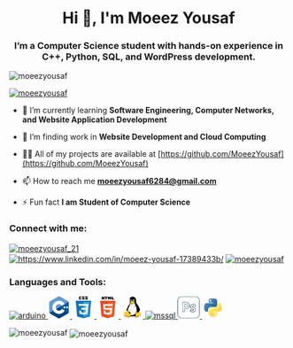 <h1 align="center">Hi 👋, I'm Moeez Yousaf</h1>
<h3 align="center">I’m a Computer Science student with hands-on experience in C++, Python, SQL, and WordPress development.</h3>

<p align="left"> <img src="https://komarev.com/ghpvc/?username=moeezyousaf&label=Profile%20views&color=0e75b6&style=flat" alt="moeezyousaf" /> </p>

<p align="left"> <a href="https://github.com/ryo-ma/github-profile-trophy"><img src="https://github-profile-trophy.vercel.app/?username=moeezyousaf" alt="moeezyousaf" /></a> </p>

- 🌱 I’m currently learning **Software Engineering, Computer Networks, and Website Application Development**

- 🤝 I’m finding work in **Website Development and Cloud Computing**

- 👨‍💻 All of my projects are available at [https://github.com/MoeezYousaf](https://github.com/MoeezYousaf)

- 📫 How to reach me **moeezyousaf6284@gmail.com**

- ⚡ Fun fact **I am Student of Computer Science**

<h3 align="left">Connect with me:</h3>
<p align="left">
<a href="https://twitter.com/moeezyousaf_21" target="blank"><img align="center" src="https://raw.githubusercontent.com/rahuldkjain/github-profile-readme-generator/master/src/images/icons/Social/twitter.svg" alt="moeezyousaf_21" height="30" width="40" /></a>
<a href="https://linkedin.com/in/https://www.linkedin.com/in/moeez-yousaf-17389433b/" target="blank"><img align="center" src="https://raw.githubusercontent.com/rahuldkjain/github-profile-readme-generator/master/src/images/icons/Social/linked-in-alt.svg" alt="https://www.linkedin.com/in/moeez-yousaf-17389433b/" height="30" width="40" /></a>
<a href="https://discord.gg/moeezyousaf" target="blank"><img align="center" src="https://raw.githubusercontent.com/rahuldkjain/github-profile-readme-generator/master/src/images/icons/Social/discord.svg" alt="moeezyousaf" height="30" width="40" /></a>
</p>

<h3 align="left">Languages and Tools:</h3>
<p align="left"> <a href="https://www.arduino.cc/" target="_blank" rel="noreferrer"> <img src="https://cdn.worldvectorlogo.com/logos/arduino-1.svg" alt="arduino" width="40" height="40"/> </a> <a href="https://www.w3schools.com/cpp/" target="_blank" rel="noreferrer"> <img src="https://raw.githubusercontent.com/devicons/devicon/master/icons/cplusplus/cplusplus-original.svg" alt="cplusplus" width="40" height="40"/> </a> <a href="https://www.w3schools.com/css/" target="_blank" rel="noreferrer"> <img src="https://raw.githubusercontent.com/devicons/devicon/master/icons/css3/css3-original-wordmark.svg" alt="css3" width="40" height="40"/> </a> <a href="https://www.w3.org/html/" target="_blank" rel="noreferrer"> <img src="https://raw.githubusercontent.com/devicons/devicon/master/icons/html5/html5-original-wordmark.svg" alt="html5" width="40" height="40"/> </a> <a href="https://www.linux.org/" target="_blank" rel="noreferrer"> <img src="https://raw.githubusercontent.com/devicons/devicon/master/icons/linux/linux-original.svg" alt="linux" width="40" height="40"/> </a> <a href="https://www.microsoft.com/en-us/sql-server" target="_blank" rel="noreferrer"> <img src="https://www.svgrepo.com/show/303229/microsoft-sql-server-logo.svg" alt="mssql" width="40" height="40"/> </a> <a href="https://www.photoshop.com/en" target="_blank" rel="noreferrer"> <img src="https://raw.githubusercontent.com/devicons/devicon/master/icons/photoshop/photoshop-line.svg" alt="photoshop" width="40" height="40"/> </a> <a href="https://www.python.org" target="_blank" rel="noreferrer"> <img src="https://raw.githubusercontent.com/devicons/devicon/master/icons/python/python-original.svg" alt="python" width="40" height="40"/> </a> </p>

<p><img align="left" src="https://github-readme-stats.vercel.app/api/top-langs?username=moeezyousaf&show_icons=true&locale=en&layout=compact" alt="moeezyousaf" /></p>

<p>&nbsp;<img align="center" src="https://github-readme-stats.vercel.app/api?username=moeezyousaf&show_icons=true&locale=en" alt="moeezyousaf" /></p>
